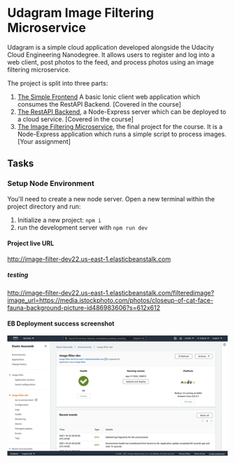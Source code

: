 # Udagram Image Filtering Microservice

Udagram is a simple cloud application developed alongside the Udacity Cloud
Engineering Nanodegree. It allows users to register and log into a web client,
post photos to the feed, and process photos using an image filtering
microservice.

The project is split into three parts:

1. [The Simple Frontend](https://github.com/udacity/cloud-developer/tree/master/course-02/exercises/udacity-c2-frontend)
   A basic Ionic client web application which consumes the RestAPI Backend.
   [Covered in the course]
2. [The RestAPI Backend](https://github.com/udacity/cloud-developer/tree/master/course-02/exercises/udacity-c2-restapi),
   a Node-Express server which can be deployed to a cloud service. [Covered in
   the course]
3. [The Image Filtering Microservice](https://github.com/udacity/cloud-developer/tree/master/course-02/project/image-filter-starter-code),
   the final project for the course. It is a Node-Express application which runs
   a simple script to process images. [Your assignment]

## Tasks

### Setup Node Environment

You'll need to create a new node server. Open a new terminal within the project
directory and run:

1. Initialize a new project: `npm i`
2. run the development server with `npm run dev`

#### Project live URL

http://image-filter-dev22.us-east-1.elasticbeanstalk.com

##### testing

http://image-filter-dev22.us-east-1.elasticbeanstalk.com/filteredimage?image_url=https://media.istockphoto.com/photos/closeup-of-cat-face-fauna-background-picture-id486983606?s=612x612

#### EB Deployment success screenshot

![image-filter-success](./deployment_screenshots/image-filter-success.png)

